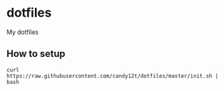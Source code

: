 # dotfiles

My dotfiles

## How to setup

```shell
curl https://raw.githubusercontent.com/candy12t/dotfiles/master/init.sh | bash
```
